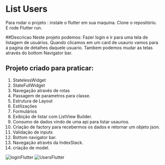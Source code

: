 # List Users

Para rodar o projeto :
instale o flutter em sua maquina.
Clone o repositório.
E rode Flutter run.

##Descricao
Neste projeto podemos: Fazer login e ir para uma tela de listagem de usuários. Quando clicamos em um card de usaurio vamos para á pagina de detalhes daquele usuario.
Tambem podemos mudar as telas através do bottom Navigator bar.
## Projeto criado para praticar:

1. StatelessWidget
2. StateFullWidget
3. Navegação através de rotas
5. Passagem de parametros para  classe.
6. Estrutura de Layout
7. Estilizações
8. Formulários
9. Exibição de listar com ListView Builder.
10. Consumo de dados vindo de uma api para listar usaurios.
11. Criação de factory para recebermos os dados e retornar um objeto json.
12. Validação de inputs
13. Bottom navigator bar.
14. Navegação através da IndexStack.
15. criação de model.


![loginFlutter](https://github.com/Luizfelippepucca/ListUsers/assets/52139246/9bd26d73-d0ae-4f88-99bf-21358241c403)
![UsersFlutter](https://github.com/Luizfelippepucca/ListUsers/assets/52139246/0210fe98-e043-4da1-953f-0c3a68ae5667)
